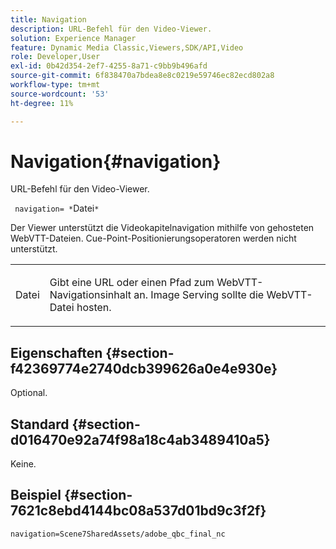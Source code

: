 ```yaml
---
title: Navigation
description: URL-Befehl für den Video-Viewer.
solution: Experience Manager
feature: Dynamic Media Classic,Viewers,SDK/API,Video
role: Developer,User
exl-id: 0b42d354-2ef7-4255-8a71-c9bb9b496afd
source-git-commit: 6f838470a7bdea8e8c0219e59746ec82ecd802a8
workflow-type: tm+mt
source-wordcount: '53'
ht-degree: 11%

---
```


# Navigation{#navigation}

URL-Befehl für den Video-Viewer.

` navigation= *`Datei`*`

Der Viewer unterstützt die Videokapitelnavigation mithilfe von gehosteten WebVTT-Dateien. Cue-Point-Positionierungsoperatoren werden nicht unterstützt.

<table id="table_C616483932C2482CA9794DDD7313FD7C"> 
 <tbody> 
  <tr> 
   <td colname="col1"> <p> <span class="codeph"> <span class="varname"> Datei</span> </span> </p> </td> 
   <td colname="col2"> <p> Gibt eine URL oder einen Pfad zum WebVTT-Navigationsinhalt an. Image Serving sollte die WebVTT-Datei hosten. </p> </td> 
  </tr> 
 </tbody> 
</table>

## Eigenschaften {#section-f42369774e2740dcb399626a0e4e930e}

Optional.

## Standard {#section-d016470e92a74f98a18c4ab3489410a5}

Keine.

## Beispiel {#section-7621c8ebd4144bc08a537d01bd9c3f2f}

```
navigation=Scene7SharedAssets/adobe_qbc_final_nc
```
